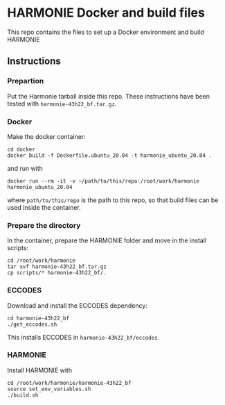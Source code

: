 # HARMONIE Docker and build files

This repo contains the files to set up a Docker environment and build HARMONIE

## Instructions

### Prepartion

Put the Harmonie tarball inside this repo. These instructions have been tested with `harmonie-43h22_bf.tar.gz`.

### Docker

Make the docker container:

```
cd docker
docker build -f Dockerfile.ubuntu_20.04 -t harmonie_ubuntu_20.04 .
```

and run with

```
docker run --rm -it -v ~/path/to/this/repo:/root/work/harmonie harmonie_ubuntu_20.04
```

where `path/to/this/repo` is the path to this repo, so that build files can be used inside the container.

### Prepare the directory

In the container, prepare the HARMONIE folder and move in the install scripts:

```
cd /root/work/harmonie
tar xvf harmonie-43h22_bf.tar.gz
cp scripts/* harmonie-43h22_bf/.
```

### ECCODES

Download and install the ECCODES dependency:

```
cd harmonie-43h22_bf
./get_eccodes.sh
```

This installs ECCODES in `harmonie-43h22_bf/eccodes`.

### HARMONIE

Install HARMONIE with

```
cd /root/work/harmonie/harmonie-43h22_bf
source set_env_variables.sh
./build.sh
```
